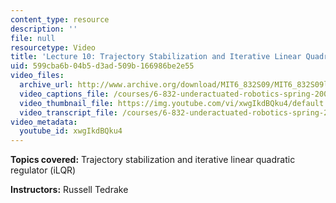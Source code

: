 ```yaml
---
content_type: resource
description: ''
file: null
resourcetype: Video
title: 'Lecture 10: Trajectory Stabilization and Iterative Linear Quadratic Regulator'
uid: 599cba6b-04b5-d3ad-509b-166986be2e55
video_files:
  archive_url: http://www.archive.org/download/MIT6_832S09/MIT6_832S09lec10_300k.mp4
  video_captions_file: /courses/6-832-underactuated-robotics-spring-2009/f8699a7006445321b0a596cfa0ab6931_xwgIkdBQku4.vtt
  video_thumbnail_file: https://img.youtube.com/vi/xwgIkdBQku4/default.jpg
  video_transcript_file: /courses/6-832-underactuated-robotics-spring-2009/077b34b397643fd97aeafd58623fa6be_xwgIkdBQku4.pdf
video_metadata:
  youtube_id: xwgIkdBQku4
---
```


**Topics covered:** Trajectory stabilization and iterative linear quadratic regulator (iLQR)

**Instructors:** Russell Tedrake